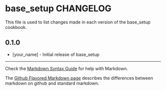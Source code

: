 base_setup CHANGELOG
====================

This file is used to list changes made in each version of the base_setup cookbook.

0.1.0
-----
- [your_name] - Initial release of base_setup

- - -
Check the [Markdown Syntax Guide](http://daringfireball.net/projects/markdown/syntax) for help with Markdown.

The [Github Flavored Markdown page](http://github.github.com/github-flavored-markdown/) describes the differences between markdown on github and standard markdown.
